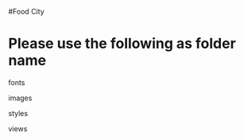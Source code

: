 #Food City

Please use the following as folder name
========================================

fonts

images

styles

views
